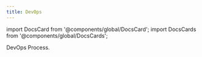 ```yaml
---
title: DevOps
---
```

import DocsCard from '@components/global/DocsCard';
import DocsCards from '@components/global/DocsCards';

<head>
  <title>Samagra Docs - Engineering</title>
</head>
<p>
DevOps Process. 
</p>
